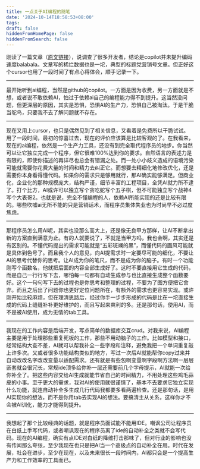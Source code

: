 ```yaml
---
title: 一点关于AI编程的随笔
date: '2024-10-14T18:58:53+08:00'
tags:
draft: false
hiddenFromHomePage: false
hiddenFromSearch: false
---
```


刚读了一篇文章（[原文链接](https://mp.weixin.qq.com/s?__biz=MzkzMDY1NDgyOQ==&mid=2247804822&idx=3&sn=c5873bf87ce4dc0a9c1b4c948f0ca6b0)），说调查了很多开发者，结论是copilot并未提升编码速度balabala。文章写的稀烂数据也是一坨，典型的标题党营销号文章。但正好这个cursor也用了一段时间了有点心得体会，顺手记录一下。

---
最开始听到ai编程，当然是github的copilot。一方面是因为收费，另一方面就是不想，或者说不敢依赖AI，怕过于依赖ai自己的编程能力得不到提升。这当然没问题，但更深层的原因，其实是恐惧，恐惧AI的生产力，恐惧自己被淘汰。于是干脆当鸵鸟，只要我不去了解问题就不存在。

---
现在又用上cursor，也只是偶然见到了相关信息，又看着是免费所以干脆试试。用了一段时间，最初的惊喜过去，现在的评价应该算是比较客观的了。在我看来，现在的ai编程，依然是一个生产力工具，还没有到完全取代程序员的地步。你当然可以让它独立完成一个程序，但它很难100%达到你的要求。自然语言的表述力是有限的，即使你描述的再详尽也总会有错漏之处。而一处小小歧义造成的语境污染可能就需要你花费大量的时间和精力去纠正它。而想要去精细化地修改优化，还是需要你本身看得懂代码。如果你的需求只是够用就行，那AI确实能够满足。但商业化，企业化的那种规模庞大，结构严谨，细节丰富的工程项目，全凭AI就力所不逮了。打个比方，AI或许可以独立写个贪吃蛇写个五子棋，但不可能独立写个战神4写个大表哥2。也就是说，完全不懂编程的人，依赖AI所能实现的还是比较有限的。哪些吹嘘ai无所不能的只是营销话术，而程序员集体失业也为时尚早不必过度焦虑。

---
那程序员怎么用AI呢，其实也没那么高大上，还是像无良甲方那样，让AI不断拿出新的方案直到满意为止。有的人就要说了，不就是当甲方吗，我也会啊，其实还是有区别的。不懂代码提出的需求可能就是“五彩斑斓的黑”，而懂代码的画风可能就是具体到色号了。而且我个人的意见，向AI提需求时一定要尽可能的细化，不要让AI的思考代替你的思考。让AI成为你的笔尺，而不是成为你的脑子。有时一个功能刚写个函数名，他就把后面的内容全部生成好了。这时不要直接用它生成的代码，而是自己一行行写下去，哪怕每一句都有自动生成参与也比直接生成整个函数要好。这个一句句写下去的过程也是你思考和整理的过程，不要为了图方便把它舍弃。而且之后出了问题你也更好定位问题所在，有额外的需求也更容易实现。或许刚开始比较麻烦，但在理清思路后，经过你手一步步形成的代码是比在一坨直接生成的代码上缝缝补补更好维护的，而且写起来爽利的多。还是那句话，使用AI，而不是被AI使用，成为无情的tab工具。

---
我现在的工作内容是后端开发，写点简单的数据库交互crud。对我来说，AI编程主要是用于处理那些重复死板的工作，那些不用动脑子的工作。比如模型和接口，经常结构大查不差，AI就可以帮我补全一些字段和注释，避免我把一个单词重复敲上许多次。又或者很多功能结构类似的地方，写过一次后AI就能帮你copy过来并自动改改名字改改变量以适配需求。还有就是有些包啊变量啊字段啊方法啊一层层嵌套就会很冗长，常规ide顶多给你补一层还需要前几个字母提示，AI就能一次给你补全了。把这些内容交给AI生成就能节省自己的时间精力，不用处理这些鸡毛蒜皮的小事。至于更大的需求，我对AI的使用就很谨慎了，基本不去要求它独立实现什么功能，就连自动补全多生成几行代码我都要多看两遍检查。还是那句话，是用AI实现你的想法，而不是你用tab去实现AI的想法。要搞清主从关系，这样你才不会被AI训化，能力才能得到提升。

---
我想起了那个比较经典的话题，就是程序员面试能不能用IDE。嘲讽公司让程序员在白纸上手写代码，或者嘲讽现在的程序员离了ide的自动补全之类就不会写代码。现在的AI编程，确实有点IDE对白纸的降维打击那味了，但对行业的影响也没有传闻那么夸张，至少我现在也只是把AI当一个高级点的自动补全在用。时代在发展，社会在进步，至少在现在，以及未来很长一段时间内，AI都只会是一个提高生产力和工作效率的工具而已。
